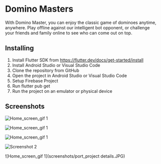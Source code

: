 # Domino Masters

With Domino Master, you can enjoy the classic game of dominoes anytime, anywhere. Play offline against our intelligent bot opponent, or challenge your friends and family online to see who can come out on top. 

## Installing

1. Install Flutter SDK from https://flutter.dev/docs/get-started/install
2. Install Android Studio or Visual Studio Code
3. Clone the repository from GitHub
4. Open the project in Android Studio or Visual Studio Code
5. Setup Firebase Project
6. Run flutter pub get
7. Run the project on an emulator or physical device

## Screenshots
![Home_screen_gif 1](screenshots/port_home.JPG)

![Home_screen_gif 1](screenshots/port_about.JPG)

![Home_screen_gif 1](screenshots/port_projects.JPG)

![Screenshot 2](screenshots/friends.gif)

![Home_screen_gif 1](screenshots/port_project details.JPG) 

